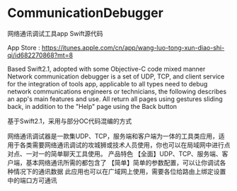 # CommunicationDebugger
网络通讯调试工具app Swift源代码

App Store : https://itunes.apple.com/cn/app/wang-luo-tong-xun-diao-shi-qi/id682270868?mt=8


Based Swift2.1, adopted with some Objective-C code mixed manner
Network communication debugger is a set of UDP, TCP, and client service for the integration of tools app, applicable to all types need to debug network communications engineers or technicians, the following describes an app's main features and use.
All return all pages using gestures sliding back, in addition to the "Help" page using the Back button


基于Swift2.1，采用与部分OC代码混编的方式

网络通讯调试器是一款集UDP、TCP，服务端和客户端为一体的工具类应用，适用于各类需要网络通讯调试的攻城狮或技术人员使用，你也可以在局域网中进行点对点、一对一的简单聊天工具使用。
产品特色
【全面】UDP、TCP、服务端、客户端，基本网络通讯所需的都包含了
【简单】简单的参数配置，可以让你调试各种情况下的通讯数据
此应用也可以在广域网上使用，需要各位给路由上绑定设置中的端口方可通讯
